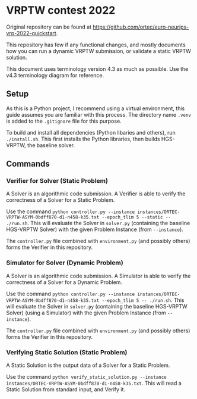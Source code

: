 # VRPTW contest 2022

Original repository can be found at https://github.com/ortec/euro-neurips-vrp-2022-quickstart.

This repository has few if any functional changes, and mostly documents how you can run a dynamic VRPTW submission, or validate a static VRPTW solution.

This document uses terminology version 4.3 as much as possible. Use the v4.3 terminology diagram for reference.

## Setup
As this is a Python project, I recommend using a virtual environment, this guide assumes you are familiar with this process. The directory name `.venv` is added to the `.gitignore` file for this purpose.

To build and install all dependencies (Python libaries and others), run `./install.sh`. This first installs the Python libraries, then builds HGS-VRPTW, the baseline solver.

## Commands
### Verifier for Solver (Static Problem)
A Solver is an algorithmic code submission. A Verifier is able to verify the correctness of a Solver for a Static Problem.

Use the command `python controller.py --instance instances/ORTEC-VRPTW-ASYM-0bdff870-d1-n458-k35.txt --epoch_tlim 5 --static -- ./run.sh`.
This will evaluate the Solver in `solver.py` (containing the baseline HGS-VRPTW Solver) with the given Problem Instance (from `--instance`). 

The `controller.py` file combined with `environment.py` (and possibly others) forms the Verifier in this repository.

### Simulator for Solver (Dynamic Problem)
A Solver is an algorithmic code submission. A Simulator is able to verify the correctness of a Solver for a Dynamic Problem.

Use the command `python controller.py --instance instances/ORTEC-VRPTW-ASYM-0bdff870-d1-n458-k35.txt --epoch_tlim 5 -- ./run.sh`.
This will evaluate the Solver in `solver.py` (containing the baseline HGS-VRPTW Solver) (using a Simulator) with the given Problem Instance (from `--instance`).

The `controller.py` file combined with `environment.py` (and possibly others) forms the Verifier in this repository.

### Verifying Static Solution (Static Problem)
A Static Solution is the output data of a Solver for a Static Problem.

Use the command `python verify_static_solution.py --instance instances/ORTEC-VRPTW-ASYM-0bdff870-d1-n458-k35.txt`.
This will read a Static Solution from standard input, and Verify it.
